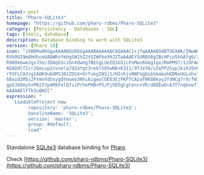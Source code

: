 ```yaml
---
layout: post
title: "Pharo-SQLite3"
homepage: "https://github.com/pharo-rdbms/Pharo-SQLite3"
category: [Persistency - Databases - SQL]
tags: [tools, database]
description: Database binding to work with SQLite3
version: [Pharo 10]
icon: "iVBORw0KGgoAAAANSUhEUgAAABAAAAAQCAQAAAC1+jfqAAAABGdBTUEAAK/INwWK6QAAABl0
RVh0U29mdHdhcmUAQWRvYmUgSW1hZ2VSZWFkeXHJZTwAAAEYSURBVBgZBcHPio5hGAfg6/2+
R980k6wmJgsJ5U/ZOAqbSc2GnXOwUg7BESgLUeIQ1GSjLFnMwsKGGg1qxJRmPM97/1zXFAAA
AEADdlfZzr26miup2svnelq7d2aYgt3rebl585wN6+K3I1/9fJe7O/uIePP2SypJkiRJ0vMh
r55FLCA3zgIAOK9uQ4MS361ZOSX+OrTvkgINSjS/HIvhjxNNFGgQsbSmabohKDNoUGLohsls
6BaiQIMSs2FYmnXdUsygQYmumy3Nhi6igwalDEOJEjPKP7CA2aFNK8Bkyy3fdNCg7r9/fW3j
gpVJbDmy5+PB2IYp4MXFelQ7izPrhkPHB+P5/PjhD5gCgCenx+VR/dODEwD+A3T7nqbxwf1H
AAAAAElFTkSuQmCC"
expression: "
   LoadableProject new 
		repository: 'pharo-rdbms/Pharo-SQLite3'; 
		baselineName: 'SQLite3'; 
		version: 'master';
		group: #default;
		load"
---
```


Standalone [SQLite3](https://www.sqlite.org/) database binding for [Pharo](https://www.pharo.org)

Check [https://github.com/pharo-rdbms/Pharo-SQLite3](https://github.com/pharo-rdbms/Pharo-SQLite3)